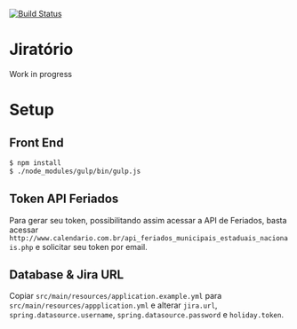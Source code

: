 [![Build Status](https://travis-ci.org/LeonardoFerreiraa/jirareport.svg?branch=master)](https://travis-ci.org/LeonardoFerreiraa/jirareport)

# Jiratório

Work in progress

# Setup

## Front End

```bash
$ npm install
$ ./node_modules/gulp/bin/gulp.js
```
## Token API Feriados

Para gerar seu token, possibilitando assim acessar a API de Feriados, basta acessar `http://www.calendario.com.br/api_feriados_municipais_estaduais_nacionais.php` e solicitar seu token por email.

## Database & Jira URL

Copiar `src/main/resources/application.example.yml` para `src/main/resources/appplication.yml` e alterar `jira.url`, `spring.datasource.username`, `spring.datasource.password` e `holiday.token`.
